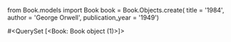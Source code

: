 from Book.models import Book
book = Book.Objects.create(
    title = '1984', 
    author = 'George Orwell', 
    publication_year = '1949')

#<QuerySet [<Book: Book object (1)>]>